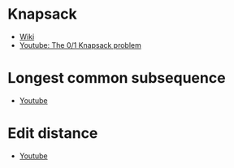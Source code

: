 # Knapsack

- [Wiki](https://www.wikiwand.com/en/Knapsack_problem)
- [Youtube: The 0/1 Knapsack problem](https://www.youtube.com/watch?v=xCbYmUPvc2Q)

# Longest common subsequence

- [Youtube](https://youtu.be/ASoaQq66foQ)

# Edit distance

- [Youtube](https://youtu.be/MiqoA-yF-0M)
